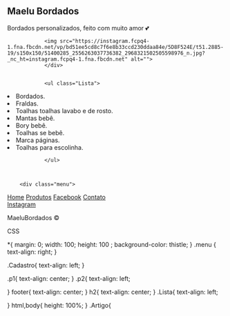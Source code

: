 <!DOCTYPE html>
<html lang="pt-br">
<head>
        <meta charset="UTF-8">
        <meta name="viewport" content="width=device-width, initial-scale=1.0">
        <meta http-equiv="X-UA-Compatible" content="ie=edge">
        <title>Sandra Bordados</title>
        <link href="css/style.css" type="text/css" rel="stylesheet" /> 
        
</head>
<body>

     
 <h2>Maelu Bordados</h2>
 <p1>
                Bordados personalizados, feito com muito amor 💕 
        </p1>
 <div class= "Imagens">
         
                <img src="https://instagram.fcpq4-1.fna.fbcdn.net/vp/bd51ee5cd8c7f6e8b33ccd230ddaa84e/5D8F524E/t51.2885-19/s150x150/51400285_2556263037736382_2968321502505598976_n.jpg?_nc_ht=instagram.fcpq4-1.fna.fbcdn.net" alt="">
                </div>
 
              
                <ul class="Lista">
<li>Bordados.</li>
<li> Fraldas.</li>
<li>Toalhas toalhas lavabo e de rosto.</li>
<li>Mantas bebê.</li>
<li>Bory bebê.</li>
<li>Toalhas se bebê.</li>
<li>Marca páginas.</li>
<li>Toalhas para escolinha.</li>

                </ul>
     

  
        <div class="menu">
<a href="file:///C:/Users/Alexandre/Desktop/Html/Exercicio/Projeto%201/Projeto%204.html">Home</a>
<a href="">Produtos</a>
<a href="https://www.facebook.com/pg/maelubordados/about/?ref=page_internal">Facebook</a>
<a href="https://api.whatsapp.com/send?1=pt_BR&phone=5519997355489">Contato</a>      
<a href="https://www.instagram.com/maelubordados/?hl=pt-br">Instagram</a>

</div>
<!-- Artigo-->

<footer>
        <p>  MaeluBordados &copy;</p>

</footer>
</body>
</html>



CSS




*{
    margin: 0;
    width: 100;
    height: 100 ;
    background-color: thistle;
}
.menu
{
    text-align: right;
}

.Cadastro{
   text-align: left;
}
 
.p1{
    text-align: center;
}
.p2{
text-align: left;

}
footer{
    text-align: center;
}
h2{
    text-align: center;
}
.Lista{
    text-align: left;
   
}
html,body{
    height: 100%;
}
.Artigo{
  



